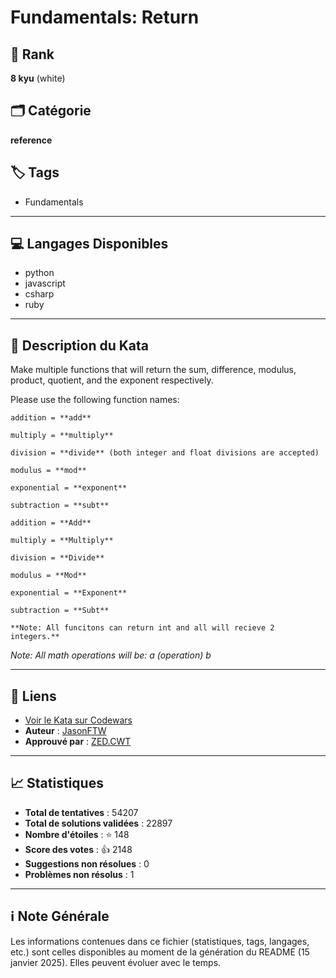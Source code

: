 # Fundamentals: Return

## 🏅 Rank
**8 kyu** (white)

## 🗂️ Catégorie
**reference**

## 🏷️ Tags
- Fundamentals

---

## 💻 Langages Disponibles
- python
- javascript
- csharp
- ruby

---

## 📜 Description du Kata

Make multiple functions that will return the sum, difference, modulus, product, quotient, and the exponent respectively.

Please use the following function names:

```if-not:csharp
addition = **add**

multiply = **multiply**

division = **divide** (both integer and float divisions are accepted)

modulus = **mod**

exponential = **exponent**

subtraction = **subt**
```

```if:csharp
addition = **Add**

multiply = **Multiply**

division = **Divide** 

modulus = **Mod**

exponential = **Exponent**

subtraction = **Subt**

**Note: All funcitons can return int and all will recieve 2 integers.** 
```


*Note: All math operations will be:
  a (operation) b*


---

## 🔗 Liens
- [Voir le Kata sur Codewars](https://www.codewars.com/kata/55a5befdf16499bffb00007b)
- **Auteur** : [JasonFTW](https://www.codewars.com/users/JasonFTW)
- **Approuvé par** : [ZED.CWT](https://www.codewars.com/users/ZED.CWT)

---

## 📈 Statistiques
- **Total de tentatives** : 54207
- **Total de solutions validées** : 22897
- **Nombre d'étoiles** : ⭐ 148
- **Score des votes** : 👍 2148
- **Suggestions non résolues** : 0
- **Problèmes non résolus** : 1

---

## ℹ️ Note Générale
Les informations contenues dans ce fichier (statistiques, tags, langages, etc.) sont celles disponibles au moment de la génération du README (15 janvier 2025). Elles peuvent évoluer avec le temps.
